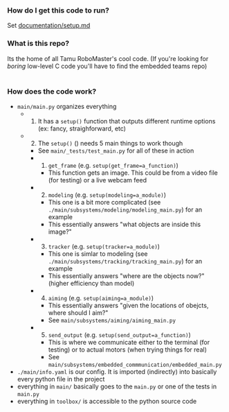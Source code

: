 ### How do I get this code to run?

Set [documentation/setup.md](https://github.com/TAMU-RoboMaster-Computer-Vision/cv_main/blob/master/documentation/setup.md)

### What is this repo?

Its the home of all Tamu RoboMaster's cool code. (If you're looking for *boring* low-level C code you'll have to find the embedded teams repo)<br>
<br>

### How does the code work?

- `main/main.py` organizes everything
    - 1. It has a `setup()` function that outputs different runtime options (ex: fancy, straighforward, etc)
    - 2. The `setup()` () needs 5 main things to work though
        - See `main/_tests/test_main.py` for all of these in action
        - 1. `get_frame` (e.g. `setup(get_frame=a_function)`)
            - This function gets an image. This could be from a video file (for testing) or a live webcam feed
        - 2. `modeling` (e.g. `setup(modeling=a_module)`)
            - This one is a bit more complicated (see `./main/subsystems/modeling/modeling_main.py`) for an example
            - This essentially answers "what objects are inside this image?"
        - 3. `tracker` (e.g. `setup(tracker=a_module)`)
            - This one is simlar to modeling  (see `./main/subsystems/tracking/tracking_main.py`) for an example
            - This essentially answers "where are the objects now?" (higher efficiency than model)
        - 4. `aiming` (e.g. `setup(aiming=a_module)`)
            - This essentially answers "given the locations of obejcts, where should I aim?"
            - See `main/subsystems/aiming/aiming_main.py`
        - 5. `send_output` (e.g. `setup(send_output=a_function)`)
            - This is where we communicate either to the terminal (for testing) or to actual motors (when trying things for real)
            - See `main/subsystems/embedded_commmunication/embedded_main.py`
- `./main/info.yaml` is our config. It is imported (indirectly) into basically every python file in the project
- everything in `main/` basically goes to the `main.py` or one of the tests in `main.py`
- everything in `toolbox/` is accessible to the python source code
